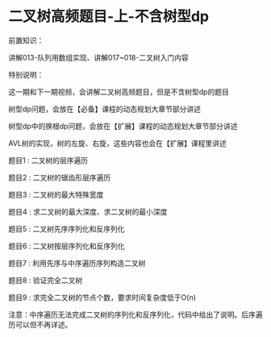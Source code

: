 # 二叉树高频题目-上-不含树型dp

前置知识：

讲解013-队列用数组实现、讲解017~018-二叉树入门内容

特别说明：

这一期和下一期视频，会讲解二叉树高频题目，但是不含树型dp的题目

树型dp问题，会放在【必备】课程的动态规划大章节部分讲述

树型dp中的换根dp问题，会放在【扩展】课程的动态规划大章节部分讲述

AVL树的实现，树的左旋、右旋，这些内容也会在【扩展】课程里讲述

题目1 : 二叉树的层序遍历

题目2 : 二叉树的锯齿形层序遍历

题目3 : 二叉树的最大特殊宽度

题目4 : 求二叉树的最大深度、求二叉树的最小深度

题目5 : 二叉树先序序列化和反序列化

题目6 : 二叉树按层序列化和反序列化

题目7 : 利用先序与中序遍历序列构造二叉树

题目8 : 验证完全二叉树

题目9 : 求完全二叉树的节点个数，要求时间复杂度低于O(n)

注意：中序遍历无法完成二叉树的序列化和反序列化，代码中给出了说明。后序遍历可以但不再详述。

